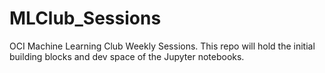 # MLClub_Sessions
OCI Machine Learning Club Weekly Sessions. This repo will hold the initial building blocks and dev space of the Jupyter notebooks.
